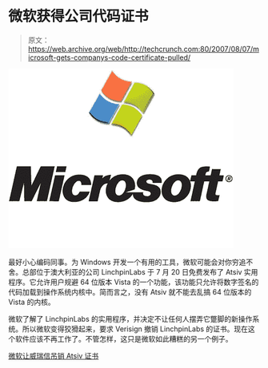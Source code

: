 # 微软获得公司代码证书

> 原文：<https://web.archive.org/web/http://techcrunch.com:80/2007/08/07/microsoft-gets-companys-code-certificate-pulled/>

![](img/4247d9197c056be8d51211c9535b08f3.png)

最好小心编码同事。为 Windows 开发一个有用的工具，微软可能会对你穷追不舍。总部位于澳大利亚的公司 LinchpinLabs 于 7 月 20 日免费发布了 Atsiv 实用程序。它允许用户规避 64 位版本 Vista 的一个功能，该功能只允许将数字签名的代码加载到操作系统内核中。简而言之，没有 Atsiv 就不能去乱搞 64 位版本的 Vista 的内核。

微软了解了 LinchpinLabs 的实用程序，并决定不让任何人摆弄它蹩脚的新操作系统。所以微软变得狡猾起来，要求 Verisign 撤销 LinchpinLabs 的证书。现在这个软件应该不再工作了。不管怎样，这只是微软如此糟糕的另一个例子。

[微软让威瑞信吊销 Atsiv 证书](https://web.archive.org/web/20170707231141/http://www.neowin.net/index.php?act=view&id=41818)